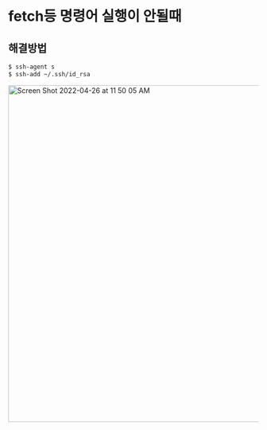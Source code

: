 # fetch등 명령어 실행이 안될때

## 해결방법

```bash
$ ssh-agent s
$ ssh-add ~/.ssh/id_rsa
```

<img width="678" alt="Screen Shot 2022-04-26 at 11 50 05 AM" src="https://user-images.githubusercontent.com/53814741/165210610-0c3aaeab-d2bc-4e87-8c96-2878fd320eee.png">

